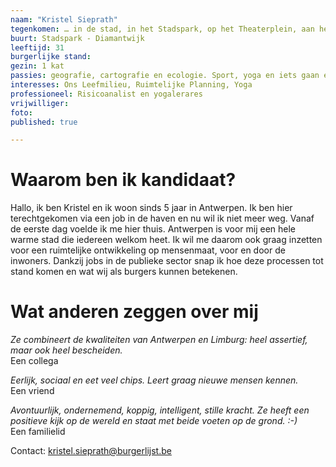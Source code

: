 ```yaml
---
naam: "Kristel Sieprath"
tegenkomen: … in de stad, in het Stadspark, op het Theaterplein, aan het Galgenweel
buurt: Stadspark - Diamantwijk
leeftijd: 31
burgerlijke stand:
gezin: 1 kat
passies: geografie, cartografie en ecologie. Sport, yoga en iets gaan eten of drinken op één van de vele leuke pleintjes van ‘t Stad.
interesses: Ons Leefmilieu, Ruimtelijke Planning, Yoga
professioneel: Risicoanalist en yogalerares
vrijwilliger:
foto:
published: true

---
```

# Waarom ben ik kandidaat?
Hallo, ik ben Kristel en ik woon sinds 5 jaar in Antwerpen. Ik ben hier terechtgekomen via een job in de haven en nu wil ik niet meer weg. Vanaf de eerste dag voelde ik me hier thuis. Antwerpen is voor mij een hele warme stad die iedereen welkom heet. Ik wil me daarom ook graag inzetten voor een ruimtelijke ontwikkeling op mensenmaat, voor en door de inwoners. Dankzij jobs in de publieke sector snap ik hoe deze processen tot stand komen en wat wij als burgers kunnen betekenen.

# Wat anderen zeggen over mij
_Ze combineert de kwaliteiten van Antwerpen en Limburg: heel assertief, maar ook heel bescheiden._  
Een collega

_Eerlijk, sociaal en eet veel chips. Leert graag nieuwe mensen kennen._   
Een vriend

_Avontuurlijk,  ondernemend, koppig, intelligent, stille kracht. Ze heeft een positieve kijk op de wereld en staat met beide voeten op de grond. :-)_  
Een familielid


Contact: kristel.sieprath@burgerlijst.be
